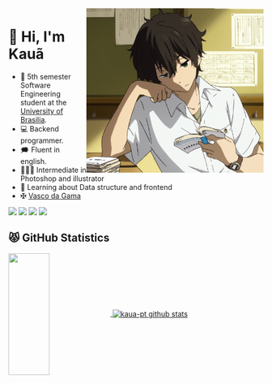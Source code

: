<img src="gifgit.gif" min-width="350px" max-width="350px" width="350px" align="right" >

# 💢 Hi, I'm Kauã

- :book: 5th semester Software Engineering student at the [University of Brasilia](https://unb.br/).
- 💻 Backend programmer.
- :right_anger_bubble: Fluent in english.
- 🧙🏼‍♂️ Intermediate in Photoshop and illustrator
- 🚀 Learning about Data structure and frontend
- ✠  [Vasco da Gama](https://vasco.com.br/)

 <a href="https://www.instagram.com/kaua.ponte" target="_blank"><img src="https://img.shields.io/badge/-Instagram-%23333?style=for-the-badge&logo=instagram&logoColor=blue" target="_blank"></a>
 <a href = "kauaponte222@gmail.com"><img src="https://img.shields.io/badge/-Gmail-%23333?style=for-the-badge&logo=gmail&logoColor=blue" target="_blank"></a>
 <a href = "https://www.linkedin.com/in/kau%C3%A3-vin%C3%ADcius-0ba510239/"><img src="https://img.shields.io/badge/-Linkedin-%23333?style=for-the-badge&logo=Linkedin&logoColor=blue" target="_blank"></a>
 <a href = "https://t.me/Kaua_ponte"><img src="https://img.shields.io/badge/-Telegram-%23333?style=for-the-badge&logo=Telegram&logoColor=blue" target="_blank"></a>
 
</div>

## 😾 **GitHub Statistics**

<div justify-content= "space-between"> 
<a href="https://github.com/kaua-pt">
  <img align="center" height="240em" width="40%" src="https://github-readme-stats.vercel.app/api/top-langs/?username=kaua-pt&theme=dracula&layout=compact" />
</a>
<a href="https://github.com/kaua-pt">
 <img align="center" width="40%" src="https://github-readme-stats.vercel.app/api?username=kaua-pt&show_icons=true&theme=dracula&line_height=27" alt="kaua-pt github stats"/>
</a>
</div>
